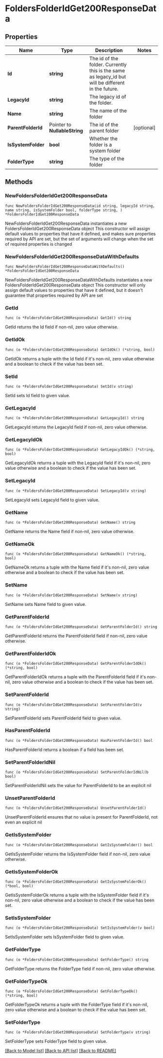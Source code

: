 # FoldersFolderIdGet200ResponseData

## Properties

Name | Type | Description | Notes
------------ | ------------- | ------------- | -------------
**Id** | **string** | The id of the folder. Currently this is the same as legacy_id but will be different in the future. | 
**LegacyId** | **string** | The legacy id of the folder. | 
**Name** | **string** | The name of the folder | 
**ParentFolderId** | Pointer to **NullableString** | The id of the parent folder | [optional] 
**IsSystemFolder** | **bool** | Whether the folder is a system folder | 
**FolderType** | **string** | The type of the folder | 

## Methods

### NewFoldersFolderIdGet200ResponseData

`func NewFoldersFolderIdGet200ResponseData(id string, legacyId string, name string, isSystemFolder bool, folderType string, ) *FoldersFolderIdGet200ResponseData`

NewFoldersFolderIdGet200ResponseData instantiates a new FoldersFolderIdGet200ResponseData object
This constructor will assign default values to properties that have it defined,
and makes sure properties required by API are set, but the set of arguments
will change when the set of required properties is changed

### NewFoldersFolderIdGet200ResponseDataWithDefaults

`func NewFoldersFolderIdGet200ResponseDataWithDefaults() *FoldersFolderIdGet200ResponseData`

NewFoldersFolderIdGet200ResponseDataWithDefaults instantiates a new FoldersFolderIdGet200ResponseData object
This constructor will only assign default values to properties that have it defined,
but it doesn't guarantee that properties required by API are set

### GetId

`func (o *FoldersFolderIdGet200ResponseData) GetId() string`

GetId returns the Id field if non-nil, zero value otherwise.

### GetIdOk

`func (o *FoldersFolderIdGet200ResponseData) GetIdOk() (*string, bool)`

GetIdOk returns a tuple with the Id field if it's non-nil, zero value otherwise
and a boolean to check if the value has been set.

### SetId

`func (o *FoldersFolderIdGet200ResponseData) SetId(v string)`

SetId sets Id field to given value.


### GetLegacyId

`func (o *FoldersFolderIdGet200ResponseData) GetLegacyId() string`

GetLegacyId returns the LegacyId field if non-nil, zero value otherwise.

### GetLegacyIdOk

`func (o *FoldersFolderIdGet200ResponseData) GetLegacyIdOk() (*string, bool)`

GetLegacyIdOk returns a tuple with the LegacyId field if it's non-nil, zero value otherwise
and a boolean to check if the value has been set.

### SetLegacyId

`func (o *FoldersFolderIdGet200ResponseData) SetLegacyId(v string)`

SetLegacyId sets LegacyId field to given value.


### GetName

`func (o *FoldersFolderIdGet200ResponseData) GetName() string`

GetName returns the Name field if non-nil, zero value otherwise.

### GetNameOk

`func (o *FoldersFolderIdGet200ResponseData) GetNameOk() (*string, bool)`

GetNameOk returns a tuple with the Name field if it's non-nil, zero value otherwise
and a boolean to check if the value has been set.

### SetName

`func (o *FoldersFolderIdGet200ResponseData) SetName(v string)`

SetName sets Name field to given value.


### GetParentFolderId

`func (o *FoldersFolderIdGet200ResponseData) GetParentFolderId() string`

GetParentFolderId returns the ParentFolderId field if non-nil, zero value otherwise.

### GetParentFolderIdOk

`func (o *FoldersFolderIdGet200ResponseData) GetParentFolderIdOk() (*string, bool)`

GetParentFolderIdOk returns a tuple with the ParentFolderId field if it's non-nil, zero value otherwise
and a boolean to check if the value has been set.

### SetParentFolderId

`func (o *FoldersFolderIdGet200ResponseData) SetParentFolderId(v string)`

SetParentFolderId sets ParentFolderId field to given value.

### HasParentFolderId

`func (o *FoldersFolderIdGet200ResponseData) HasParentFolderId() bool`

HasParentFolderId returns a boolean if a field has been set.

### SetParentFolderIdNil

`func (o *FoldersFolderIdGet200ResponseData) SetParentFolderIdNil(b bool)`

 SetParentFolderIdNil sets the value for ParentFolderId to be an explicit nil

### UnsetParentFolderId
`func (o *FoldersFolderIdGet200ResponseData) UnsetParentFolderId()`

UnsetParentFolderId ensures that no value is present for ParentFolderId, not even an explicit nil
### GetIsSystemFolder

`func (o *FoldersFolderIdGet200ResponseData) GetIsSystemFolder() bool`

GetIsSystemFolder returns the IsSystemFolder field if non-nil, zero value otherwise.

### GetIsSystemFolderOk

`func (o *FoldersFolderIdGet200ResponseData) GetIsSystemFolderOk() (*bool, bool)`

GetIsSystemFolderOk returns a tuple with the IsSystemFolder field if it's non-nil, zero value otherwise
and a boolean to check if the value has been set.

### SetIsSystemFolder

`func (o *FoldersFolderIdGet200ResponseData) SetIsSystemFolder(v bool)`

SetIsSystemFolder sets IsSystemFolder field to given value.


### GetFolderType

`func (o *FoldersFolderIdGet200ResponseData) GetFolderType() string`

GetFolderType returns the FolderType field if non-nil, zero value otherwise.

### GetFolderTypeOk

`func (o *FoldersFolderIdGet200ResponseData) GetFolderTypeOk() (*string, bool)`

GetFolderTypeOk returns a tuple with the FolderType field if it's non-nil, zero value otherwise
and a boolean to check if the value has been set.

### SetFolderType

`func (o *FoldersFolderIdGet200ResponseData) SetFolderType(v string)`

SetFolderType sets FolderType field to given value.



[[Back to Model list]](../README.md#documentation-for-models) [[Back to API list]](../README.md#documentation-for-api-endpoints) [[Back to README]](../README.md)


